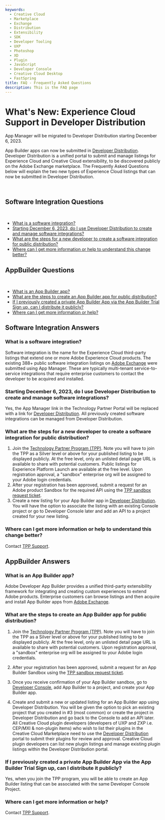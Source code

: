 ```yaml
---
keywords:
  - Creative Cloud
  - Marketplace
  - Exchange
  - Distribution
  - Extensibility
  - SDK
  - Developer Tooling
  - UXP
  - Photoshop
  - XD
  - Plugin
  - JavaScript
  - Developer Console
  - Creative Cloud Desktop
  - FastSpring
title: FAQ - Frequently Asked Questions
description: This is the FAQ page
---
```


<Hero slots="heading, text" background="rgb(141, 52, 78)"/>

# What's New: Experience Cloud Support in Developer Distribution

App Manager will be migrated to Developer Distribution starting December 6, 2023.

App Builder apps can now be submitted in [Developer Distribution](/distribute). Developer Distribution is a unified portal to submit and manage listings for Experience Cloud and Creative Cloud extensibility, to be discovered publicly on the Adobe Exchange marketplace. The Frequently Asked Questions below will explain the two new types of Experience Cloud listings that can now be submitted in Developer Distribution.

<br/>

## Software Integration Questions

<br/>

- [What is a software integration?](#what-is-a-software-integration)
- [Starting December 6, 2023, do I use Developer Distribution to create and manage software integrations?](#starting-december-6-2023-do-i-use-developer-distribution-to-create-and-manage-software-integrations)
- [What are the steps for a new developer to create a software integration for public distribution?](#what-are-the-steps-for-a-new-developer-to-create-a-software-integration-for-public-distribution)
- [Where can I get more information or help to understand this change better?](#where-can-i-get-more-information-or-help-to-understand-this-change-better)
  
## AppBuilder Questions

<br/>

- [What is an App Builder app?](#what-is-an-app-builder-app)
- [What are the steps to create an App Builder app for public distribution?](#what-are-the-steps-to-create-an-app-builder-app-for-public-distribution)
- [If I previously created a private App Builder App via the App Builder Trial Sign up, can I distribute it publicly?](#if-i-previously-created-a-private-app-builder-app-via-the-app-builder-trial-sign-up-can-i-distribute-it-publicly)
- [Where can I get more information or help?](#where-can-i-get-more-information-or-help)

## Software Integration Answers

### What is a software integration?

Software integration is the name for the Experience Cloud third-party listings that extend one or more Adobe Experience Cloud products.  The existing 388+ public software integration listings on [Adobe Exchange](https://exchange.adobe.com/apps/browse/ec) were submitted using App Manager. These are typically multi-tenant service-to-service integrations that require enterprise customers to contact the developer to be acquired and installed.

### Starting December 6, 2023, do I use Developer Distribution to create and manage software integrations?

Yes, the App Manager link in the Technology Partner Portal will be replaced with a link for [Developer Distribution](https://developer.adobe.com/developer-distribution). All previously created software integrations can be managed from Developer Distribution.

### What are the steps for a new developer to create a software integration for public distribution?

1.	Join the [Technology Partner Program (TPP)](https://partners.adobe.com/technologyprogram/experiencecloud.html). Note you will have to join the TPP as a Silver level or above for your published listing to be displayed publicly. At the free level, only an unlisted detail page URL is available to share with potential customers. Public listings for Experience Platform Launch are available at the free level. Upon registration approval, a "sandbox" enterprise org will be assigned to your Adobe login credentials.
2.	After your registration has been approved, submit a request for an Adobe product Sandbox for the required API using the [TPP sandbox request ticket](https://adobeexchangeec.zendesk.com/hc/en-us/requests/new?ticket_form_id=20885197390989).
3.	Create a new listing for your App Builder app in [Developer Distribution](https://developer.adobe.com/developer-distribution). You will have the option to associate the listing with an existing Console project or go to Developer Console later and add an API to a project created for your new listing.

### Where can I get more information or help to understand this change better?

Contact [TPP Support](https://adobeexchangeec.zendesk.com/hc/en-us/requests/new).

## AppBuilder Answers

### What is an App Builder app?

Adobe Developer App Builder provides a unified third-party extensibility framework for integrating and creating custom experiences to extend Adobe products. Enterprise customers can browse listings and then acquire and install App Builder apps from [Adobe Exchange](https://exchange.adobe.com/apps/browse/ec).

### What are the steps to create an App Builder app for public distribution?

1. Join the [Technology Partner Program (TPP)](https://partners.adobe.com/technologyprogram/experiencecloud.html). Note you will have to join the TPP as a Silver level or above for your published listing to be displayed publicly. At the free level, only an unlisted detail page URL is available to share with potential customers. Upon registration approval, a "sandbox" enterprise org will be assigned to your Adobe login credentials.​

2. After your registration has been approved, submit a request for an App Builder Sandbox using the [TPP sandbox request ticket](https://adobeexchangeec.zendesk.com/hc/en-us/requests/new?ticket_form_id=20885197390989).

3. Once you receive confirmation of your App Builder sandbox, go to [Developer Console](https://developer.adobe.com/developer-console/), add  App Builder to a project, and create your App Builder app.​

4. Create and submit a new or updated listing for an App Builder app using Developer Distribution. You will be given the option to pick an existing project that you created in #3 (most common) or create the project in Developer Distribution and go back to the Console to add an API later.​
All Creative Cloud plugin developers (developers of UXP and ZXP i.e. CEP/MXI & non-plugin items) who wish to list their plugins in the Creative Cloud Marketplace need to use the [Developer Distribution](https://developer.adobe.com/distribute/home) portal to submit their plugins for review and approval. Creative Cloud plugin developers can list new plugin listings and manage existing plugin listings within the Developer Distribution portal.

### If I previously created a private App Builder App via the App Builder Trial Sign up, can I distribute it publicly?

Yes, when you join the TPP program, you will be able to create an App Builder listing that can be associated with the same Developer Console Project.

### Where can I get more information or help?

Contact [TPP Support](https://adobeexchangeec.zendesk.com/hc/en-us/requests/new).
